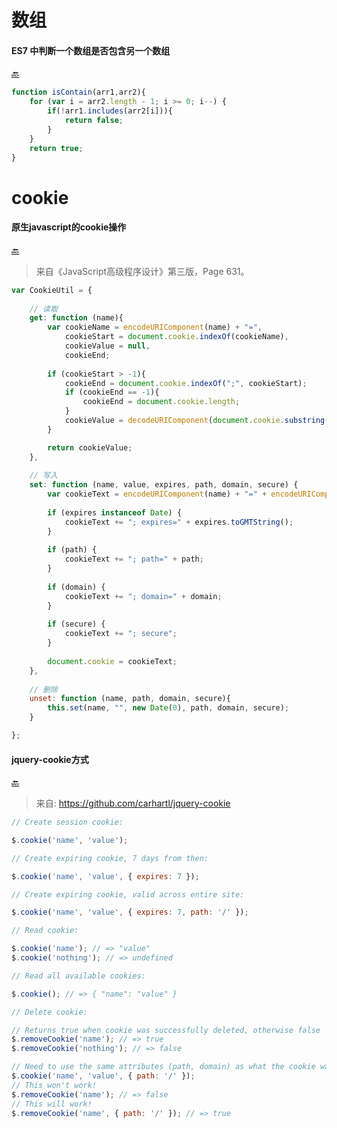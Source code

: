 # 数组

#### ES7 中判断一个数组是否包含另一个数组

[:back:](https://github.com/Victor151222/FE_Snippets/blob/master/README.md#数组)

```js
function isContain(arr1,arr2){  
    for (var i = arr2.length - 1; i >= 0; i--) {  
        if(!arr1.includes(arr2[i])){  
            return false;  
        }  
    }  
    return true;  
} 
```

# cookie

#### 原生javascript的cookie操作
[🔙](https://github.com/Victor151222/FE_Snippets/blob/master/README.md#cookie)

> 来自《JavaScript高级程序设计》第三版，Page 631。

```js
var CookieUtil = {
  
	// 读取
    get: function (name){
        var cookieName = encodeURIComponent(name) + "=",
            cookieStart = document.cookie.indexOf(cookieName),
            cookieValue = null,
            cookieEnd;
            
        if (cookieStart > -1){
            cookieEnd = document.cookie.indexOf(";", cookieStart);
            if (cookieEnd == -1){
                cookieEnd = document.cookie.length;
            }
            cookieValue = decodeURIComponent(document.cookie.substring(cookieStart + cookieName.length, cookieEnd));
        } 

        return cookieValue;
    },
  
    // 写入
    set: function (name, value, expires, path, domain, secure) {
        var cookieText = encodeURIComponent(name) + "=" + encodeURIComponent(value);
    
        if (expires instanceof Date) {
            cookieText += "; expires=" + expires.toGMTString();
        }
    
        if (path) {
            cookieText += "; path=" + path;
        }
    
        if (domain) {
            cookieText += "; domain=" + domain;
        }
    
        if (secure) {
            cookieText += "; secure";
        }
    
        document.cookie = cookieText;
    },
  
    // 删除
    unset: function (name, path, domain, secure){
        this.set(name, "", new Date(0), path, domain, secure);
    }

};
```

#### jquery-cookie方式
[🔙](https://github.com/Victor151222/FE_Snippets/blob/master/README.md#cookie)

> 来自:  https://github.com/carhartl/jquery-cookie

```js
// Create session cookie:

$.cookie('name', 'value');

// Create expiring cookie, 7 days from then:

$.cookie('name', 'value', { expires: 7 });

// Create expiring cookie, valid across entire site:

$.cookie('name', 'value', { expires: 7, path: '/' });

// Read cookie:

$.cookie('name'); // => "value"
$.cookie('nothing'); // => undefined

// Read all available cookies:

$.cookie(); // => { "name": "value" }

// Delete cookie:

// Returns true when cookie was successfully deleted, otherwise false
$.removeCookie('name'); // => true
$.removeCookie('nothing'); // => false

// Need to use the same attributes (path, domain) as what the cookie was written with
$.cookie('name', 'value', { path: '/' });
// This won't work!
$.removeCookie('name'); // => false
// This will work!
$.removeCookie('name', { path: '/' }); // => true
```

